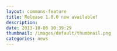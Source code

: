 ```yaml
---
layout: commons-feature
title: Release 1.0.0 now available!
description: 
date: 2013-10-08 10:39:29
thumbnail: /images/default/thumbnail.png
categories: news
---
```

